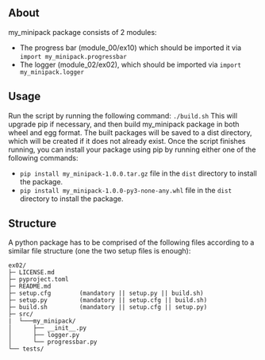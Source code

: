 ## About
my_minipack package consists of 2 modules:
* The progress bar (module_00/ex10) which should be imported it via ```import my_minipack.progressbar```
* The logger (module_02/ex02), which should be imported via ```import my_minipack.logger```

## Usage
Run the script by running the following command:
```./build.sh```
This will upgrade pip if necessary, and then build my_minipack package in both wheel and egg format.
The built packages will be saved to a dist directory, which will be created if it does not already exist.
Once the script finishes running, you can install your package using pip by running either one of the following commands:
* ```pip install my_minipack-1.0.0.tar.gz``` file in the ```dist``` directory to install the package.
* ```pip install my_minipack-1.0.0-py3-none-any.whl``` file in the ```dist``` directory to install the package.

## Structure
A python package has to be comprised of the following files according to a similar file structure (one the two setup files is enough):
```
ex02/
├─ LICENSE.md
├─ pyproject.toml
├─ README.md 
├─ setup.cfg        (mandatory || setup.py || build.sh)
├─ setup.py         (mandatory || setup.cfg || build.sh)
├─ build.sh         (mandatory || setup.cfg || setup.py)
├─ src/
|  └───my_minipack/
│      ├── __init__.py
│      ├── logger.py
│      └── progressbar.py
└── tests/
```